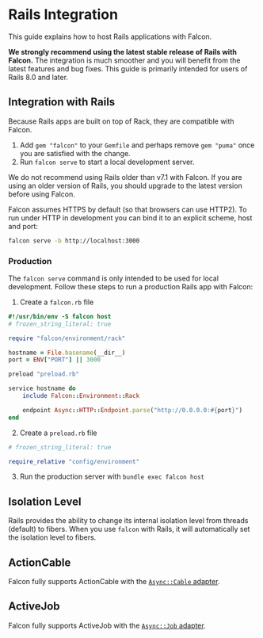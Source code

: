 # Rails Integration

This guide explains how to host Rails applications with Falcon.

**We strongly recommend using the latest stable release of Rails with Falcon.** The integration is much smoother and you will benefit from the latest features and bug fixes. This guide is primarily intended for users of Rails 8.0 and later.

## Integration with Rails

Because Rails apps are built on top of Rack, they are compatible with Falcon.

1. Add `gem "falcon"` to your `Gemfile` and perhaps remove `gem "puma"` once you are satisfied with the change.
2. Run `falcon serve` to start a local development server.

We do not recommend using Rails older than v7.1 with Falcon. If you are using an older version of Rails, you should upgrade to the latest version before using Falcon.

Falcon assumes HTTPS by default (so that browsers can use HTTP2). To run under HTTP in development you can bind it to an explicit scheme, host and port:

~~~ bash
falcon serve -b http://localhost:3000
~~~

### Production

The `falcon serve` command is only intended to be used for local development. Follow these steps to run a production Rails app with Falcon:

1. Create a `falcon.rb` file

~~~ rb
#!/usr/bin/env -S falcon host
# frozen_string_literal: true

require "falcon/environment/rack"

hostname = File.basename(__dir__)
port = ENV["PORT"] || 3000

preload "preload.rb"

service hostname do
	include Falcon::Environment::Rack

	endpoint Async::HTTP::Endpoint.parse("http://0.0.0.0:#{port}")
end
~~~

2. Create a `preload.rb` file

~~~ rb
# frozen_string_literal: true

require_relative "config/environment"
~~~

3. Run the production server with `bundle exec falcon host`


## Isolation Level

Rails provides the ability to change its internal isolation level from threads (default) to fibers. When you use `falcon` with Rails, it will automatically set the isolation level to fibers.

## ActionCable

Falcon fully supports ActionCable with the [`Async::Cable` adapter](https://github.com/socketry/async-cable).

## ActiveJob

Falcon fully supports ActiveJob with the [`Async::Job` adapter](https://github.com/socketry/async-job-adapter-active_job).
